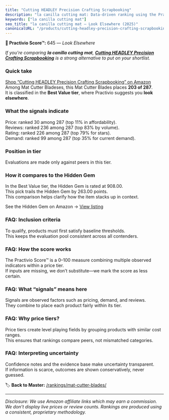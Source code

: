 ```yaml
---
title: "Cutting HEADLEY Precision Crafting Scrapbooking"
description: "la canilla cutting mat: Data-driven ranking using the Practivio Score™. Positioned by quality, value, demand, findability, momentum."
keywords: ["la canilla cutting mat"]
seo_title: "la canilla cutting mat — Look Elsewhere (2025)"
canonicalURL: "/products/cutting-headley-precision-crafting-scrapbooking-B0DDSVQGQ1/"
---
```


**🚫 Practivio Score™:** 645 — _Look Elsewhere_


*If you're comparing **la canilla cutting mat**, **[Cutting HEADLEY Precision Crafting Scrapbooking](https://www.amazon.com/dp/B0DDSVQGQ1?tag=practivio-20)** is a strong alternative to put on your shortlist.*
### Quick take
[Shop “Cutting HEADLEY Precision Crafting Scrapbooking” on Amazon](https://www.amazon.com/dp/B0DDSVQGQ1?tag=practivio-20)
Among Mat Cutter Bladeses, this Mat Cutter Blades places **203 of 287**.  
It is classified in the **Best Value tier**, where Practivio suggests you **look elsewhere**.

### What the signals indicate
Price: ranked 30 among 287 (top 11% in affordability).  
Reviews: ranked 236 among 287 (top 83% by volume).  
Rating: ranked 226 among 287 (top 79% for stars).  
Demand: ranked 99 among 287 (top 35% for current demand).

### Position in tier
Evaluations are made only against peers in this tier.

### How it compares to the Hidden Gem
In the Best Value tier, the Hidden Gem is rated at 908.00.  
This pick trails the Hidden Gem by 263.00 points.  
This comparison helps clarify how the item stacks up in context.  

See the Hidden Gem on Amazon → [View listing](https://www.amazon.com/dp/B015W3AKDQ?tag=practivio-20)

### FAQ: Inclusion criteria
To qualify, products must first satisfy baseline thresholds.  
This keeps the evaluation pool consistent across all contenders.

### FAQ: How the score works
The Practivio Score™ is a 0–100 measure combining multiple observed indicators within a price tier.  
If inputs are missing, we don’t substitute—we mark the score as less certain.

### FAQ: What “signals” means here
Signals are observed factors such as pricing, demand, and reviews.  
They combine to place each product fairly within its tier.

### FAQ: Why price tiers?
Price tiers create level playing fields by grouping products with similar cost ranges.  
This ensures that rankings compare peers, not mismatched categories.

### FAQ: Interpreting uncertainty
Confidence notes and the evidence base make uncertainty transparent.  
If information is scarce, outcomes are shown conservatively, never guessed.


🏷️ **Back to Master:** [/rankings/mat-cutter-blades/](/rankings/mat-cutter-blades/)

---
_Disclosure: We use Amazon affiliate links which may earn a commission. We don’t display live prices or review counts. Rankings are produced using a consistent, proprietary methodology._
